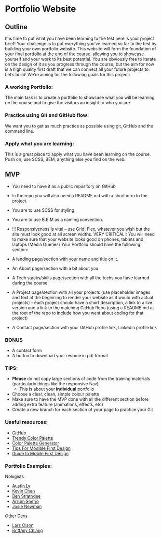 # Portfolio Website

## Outline

It is time to put what you have been learning to the test here is your project brief!
Your challenge is to put everything you’ve learned so far to the test by building your own portfolio website. This website will form the foundation of your final portfolio at the end of the course, allowing you to showcase yourself and your work to its best potential. You are obviously free to iterate on the design of it as you progress through the course, but the aim for now is a high quality first draft that we can connect all your future projects to.
Let’s build!
We’re aiming for the following goals for this project:

### A working Portfolio:

The main task is to create a portfolio to showcase what you will be learning on the course and to give the visitors an insight to who you are.

### Practice using Git and GitHub flow:

We want you to get as much practice as possible using git, GitHub and the command line.

### Apply what you are learning:

This is a great place to apply what you have been learning on the course. Push on, use SCSS, BEM, anything else you find on the web.

## MVP

- You need to have it as a public repository on GitHub
- In the repo you will also need a README.md with a short intro to the project.
- You are to use SCSS for styling.
- You are to use B.E.M as a naming convention.
- !!! Responsiveness is vital – use Grid, Flex, whatever you wish but the site must look good at all screen widths.
  VERY CRITICAL!: You will need to make sure that your website looks good on phones, tablets and laptops (Media Queries)
  Your Portfolio should have the following section:

- A landing page/section with your name and title on it.
- An About page/section with a bit about you
- A Tech stacks/skills page/section with all the techs you have learned during the course
- A Project page/section with all your projects (use placeholder images and text at the beginning to render your website as it would with actual projects) - each project should have a short description, a link to a live version and a link to the matching GitHub Repo (using a README.md at the root of the repo to include how you went about coding for that project)
- A Contact page/section with your GitHub profile link, LinkedIn profile link

### BONUS

- A contact form
- A button to download your resume in pdf format

### TIPS:

- **Please** do not copy large sections of code from the training materials
  (particularly things like the responsive Nav)
  - This is about your **individual** portfolio
- Choose a clear, clean, simple colour palette
- Make sure to have the MVP done with all the different section before adding extra feature (animations, effects, etc)
- Create a new branch for each section of your page to practice your Git

### Useful resources:

- [GitHub](https://pages.github.com/)
- [Trendy Color Palette](https://colorhunt.co/palettes/popular)
- [Color Palette Generator](https://coolors.co/generate)
- [Tips For Modible First Design](https://www.invisionapp.com/inside-design/mobile-first-design/)
- [Guide to Mobile First Design](https://css-tricks.com/how-to-develop-and-test-a-mobile-first-design-in-2021/)

### Portfolio Examples:

Nologists

- [Austin Ly](https://www.astnly.com/)
- [Kevin Chen](https://www.kchn.com.au/)
- [Ben Strathdee](https://benstrathdee.github.io/)
- [Arrum Soerjo](https://arrums.github.io/)
- [Josie Newman](https://josienewman.dev/)

Other Devs

- [Lars Olson](https://www.lars-olson.com/)
- [Brittany Chiang](https://brittanychiang.com/)
